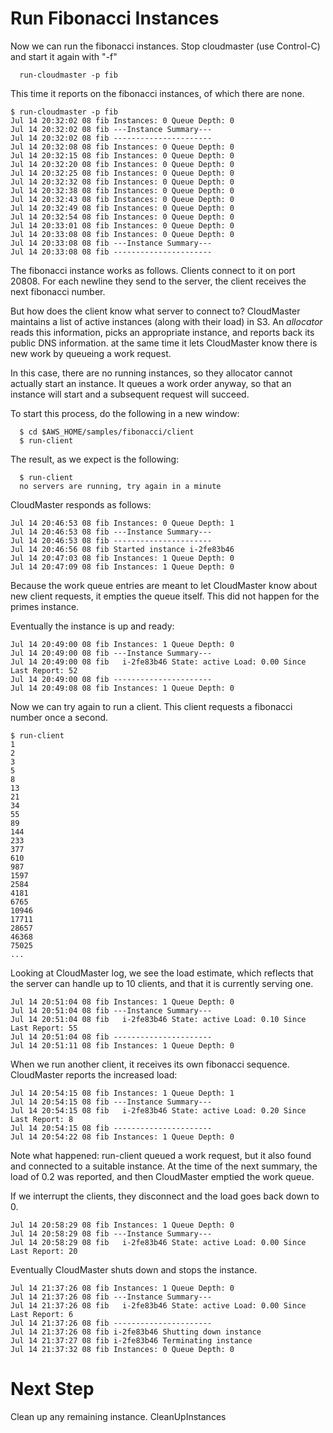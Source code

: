 # Run Fibonacci Instances #

Now we can run the fibonacci instances.  Stop cloudmaster (use Control-C) and start it again with "-f"
```
  run-cloudmaster -p fib
```

This time it reports on the fibonacci instances, of which there are none.
```
$ run-cloudmaster -p fib
Jul 14 20:32:02 08 fib Instances: 0 Queue Depth: 0
Jul 14 20:32:02 08 fib ---Instance Summary---
Jul 14 20:32:02 08 fib ----------------------
Jul 14 20:32:08 08 fib Instances: 0 Queue Depth: 0
Jul 14 20:32:15 08 fib Instances: 0 Queue Depth: 0
Jul 14 20:32:20 08 fib Instances: 0 Queue Depth: 0
Jul 14 20:32:25 08 fib Instances: 0 Queue Depth: 0
Jul 14 20:32:32 08 fib Instances: 0 Queue Depth: 0
Jul 14 20:32:38 08 fib Instances: 0 Queue Depth: 0
Jul 14 20:32:43 08 fib Instances: 0 Queue Depth: 0
Jul 14 20:32:49 08 fib Instances: 0 Queue Depth: 0
Jul 14 20:32:54 08 fib Instances: 0 Queue Depth: 0
Jul 14 20:33:01 08 fib Instances: 0 Queue Depth: 0
Jul 14 20:33:08 08 fib Instances: 0 Queue Depth: 0
Jul 14 20:33:08 08 fib ---Instance Summary---
Jul 14 20:33:08 08 fib ----------------------
```

The fibonacci instance works as follows.  Clients connect to it on port 20808.  For each newline they send to the server, the client receives the next fibonacci number.

But how does the client know what server to connect to?  CloudMaster maintains a list of active instances (along with their load) in S3.  An _allocator_ reads this information, picks an appropriate instance, and reports back its public DNS information.  at the same time it lets CloudMaster know there is new work by queueing a work request.

In this case, there are no running instances, so they allocator cannot actually start an instance.  It queues a work order anyway, so that an instance will start and a subsequent request will succeed.

To start this process, do the following in a new window:
```
  $ cd $AWS_HOME/samples/fibonacci/client
  $ run-client
```

The result, as we expect is the following:
```
  $ run-client
  no servers are running, try again in a minute
```

CloudMaster responds as follows:
```
Jul 14 20:46:53 08 fib Instances: 0 Queue Depth: 1
Jul 14 20:46:53 08 fib ---Instance Summary---
Jul 14 20:46:53 08 fib ----------------------
Jul 14 20:46:56 08 fib Started instance i-2fe83b46
Jul 14 20:47:03 08 fib Instances: 1 Queue Depth: 0
Jul 14 20:47:09 08 fib Instances: 1 Queue Depth: 0
```
Because the work queue entries are meant to let CloudMaster know about new client requests, it empties the queue itself.  This did not happen for the primes instance.

Eventually the instance is up and ready:
```
Jul 14 20:49:00 08 fib Instances: 1 Queue Depth: 0
Jul 14 20:49:00 08 fib ---Instance Summary---
Jul 14 20:49:00 08 fib   i-2fe83b46 State: active Load: 0.00 Since Last Report: 52
Jul 14 20:49:00 08 fib ----------------------
Jul 14 20:49:08 08 fib Instances: 1 Queue Depth: 0
```

Now we can try again to run a client.  This client requests a fibonacci number once a second.
```
$ run-client
1
2
3
5
8
13
21
34
55
89
144
233
377
610
987
1597
2584
4181
6765
10946
17711
28657
46368
75025
...
```

Looking at CloudMaster log, we see the load estimate, which reflects that the server can handle up to 10 clients, and that it is currently serving one.
```
Jul 14 20:51:04 08 fib Instances: 1 Queue Depth: 0
Jul 14 20:51:04 08 fib ---Instance Summary---
Jul 14 20:51:04 08 fib   i-2fe83b46 State: active Load: 0.10 Since Last Report: 55
Jul 14 20:51:04 08 fib ----------------------
Jul 14 20:51:11 08 fib Instances: 1 Queue Depth: 0
```

When we run another client, it receives its own fibonacci sequence.  CloudMaster reports the increased load:
```
Jul 14 20:54:15 08 fib Instances: 1 Queue Depth: 1
Jul 14 20:54:15 08 fib ---Instance Summary---
Jul 14 20:54:15 08 fib   i-2fe83b46 State: active Load: 0.20 Since Last Report: 8
Jul 14 20:54:15 08 fib ----------------------
Jul 14 20:54:22 08 fib Instances: 1 Queue Depth: 0
```
Note what happened: run-client queued a work request, but it also found and connected to a suitable instance.  At the time of the next summary, the load of 0.2 was reported, and then CloudMaster emptied the work queue.

If we interrupt the clients, they disconnect and the load goes back down to 0.
```
Jul 14 20:58:29 08 fib Instances: 1 Queue Depth: 0
Jul 14 20:58:29 08 fib ---Instance Summary---
Jul 14 20:58:29 08 fib   i-2fe83b46 State: active Load: 0.00 Since Last Report: 20
```

Eventually CloudMaster shuts down and stops the instance.
```
Jul 14 21:37:26 08 fib Instances: 1 Queue Depth: 0
Jul 14 21:37:26 08 fib ---Instance Summary---
Jul 14 21:37:26 08 fib   i-2fe83b46 State: active Load: 0.00 Since Last Report: 6
Jul 14 21:37:26 08 fib ----------------------
Jul 14 21:37:26 08 fib i-2fe83b46 Shutting down instance 
Jul 14 21:37:27 08 fib i-2fe83b46 Terminating instance 
Jul 14 21:37:32 08 fib Instances: 0 Queue Depth: 0
```

# Next Step #
Clean up any remaining instance.  CleanUpInstances